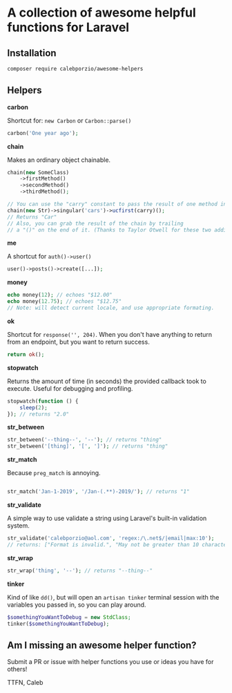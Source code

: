 # A collection of awesome helpful functions for Laravel

## Installation

```bash
composer require calebporzio/awesome-helpers
```

## Helpers


**carbon**

Shortcut for: `new Carbon` or `Carbon::parse()`
``` php
carbon('One year ago');
```


**chain**

Makes an ordinary object chainable.
```php
chain(new SomeClass)
    ->firstMethod()
    ->secondMethod()
    ->thirdMethod();

// You can use the "carry" constant to pass the result of one method into the other:
chain(new Str)->singular('cars')->ucfirst(carry)();
// Returns "Car"
// Also, you can grab the result of the chain by trailing
// a "()" on the end of it. (Thanks to Taylor Otwell for these two additions)
```


**me**

A shortcut for `auth()->user()`
```php
user()->posts()->create([...]);
```


**money**

```php
echo money(12); // echoes "$12.00"
echo money(12.75); // echoes "$12.75"
// Note: will detect current locale, and use appropriate formating.
```


**ok**

Shortcut for `response('', 204)`. When you don't have anything to return from an endpoint, but you want to return success.
```php
return ok();
```


**stopwatch**

Returns the amount of time (in seconds) the provided callback took to execute. Useful for debugging and profiling.
```php
stopwatch(function () {
    sleep(2);
}); // returns "2.0"
```


**str_between**

```php
str_between('--thing--', '--'); // returns "thing"
str_between('[thing]', '[', ']'); // returns "thing"
```


**str_match**

Because `preg_match` is annoying.
```php

str_match('Jan-1-2019', '/Jan-(.**)-2019/'); // returns "1"

```


**str_validate**

A simple way to use validate a string using Laravel's built-in validation system.
```php
str_validate('calebporzio@aol.com', 'regex:/\.net$/|email|max:10');
// returns: ["Format is invalid.", "May not be greater than 10 characters."]
```


**str_wrap**

```php
str_wrap('thing', '--'); // returns "--thing--"
```


**tinker**

Kind of like `dd()`, but will open an `artisan tinker` terminal session with the variables you passed in, so you can play around.
```php
$somethingYouWantToDebug = new StdClass;
tinker($somethingYouWantToDebug);
```

## Am I missing an awesome helper function?
Submit a PR or issue with helper functions you use or ideas you have for others!

TTFN,
Caleb
